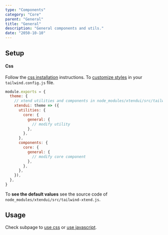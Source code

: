 ```yaml
---
type: "Components"
category: "Core"
parent: "General"
title: "General"
description: "General components and utils."
date: "2050-10-10"
---
```


## Setup

#### Css

Follow the [css installation](/introduction/getting-started/installation#css-installation) instructions. To [customize styles](/introduction/getting-started/installation#css-installation-customization) in your `tailwind.config.js` file.

```jsx
module.exports = {
  theme: {
    // xtend utilities and components in node_modules/xtendui/src/tailwind-xtend.js
    xtendui: theme => ({
      utilities: {
        core: {
          general: {
            // modify utility
          },
        },
      },
      components: {
        core: {
          general: {
            // modify core component
          },
        },
      },
    }),
  },
}
```

To **see the default values** see the source code of `node_modules/xtendui/src/tailwind-xtend.js`.

## Usage

Check subpage to [use css](/components/core/general/css) or [use javascript](/components/core/general/javascript).

